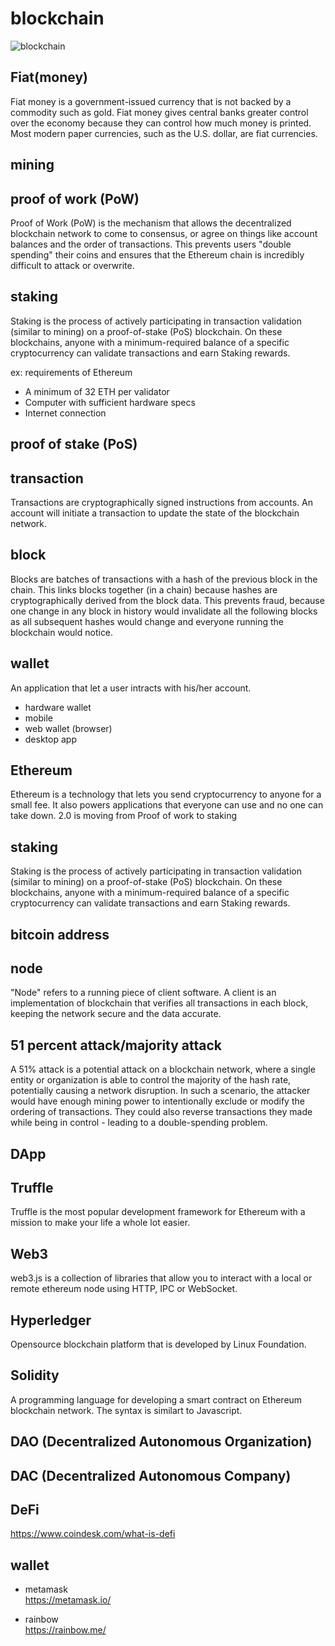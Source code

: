 # blockchain
![blockchain](https://user-images.githubusercontent.com/474225/114293931-77ac7800-9a68-11eb-9464-797099bac6ca.png)


## Fiat(money)
Fiat money is a government-issued currency that is not backed by a commodity such as gold. Fiat money gives central banks greater control over the economy because they can control how much money is printed. Most modern paper currencies, such as the U.S. dollar, are fiat currencies.


## mining

## proof of work (PoW)
Proof of Work (PoW) is the mechanism that allows the decentralized blockchain network to come to consensus, or agree on things like account balances and the order of transactions. This prevents users "double spending" their coins and ensures that the Ethereum chain is incredibly difficult to attack or overwrite.


## staking
Staking is the process of actively participating in transaction validation (similar to mining) on a proof-of-stake (PoS) blockchain. On these blockchains, anyone with a minimum-required balance of a specific cryptocurrency can validate transactions and earn Staking rewards.    
  
ex: requirements of Ethereum  
- A minimum of 32 ETH per validator
- Computer with sufficient hardware specs
- Internet connection

## proof of stake (PoS)

## transaction
Transactions are cryptographically signed instructions from accounts. An account will initiate a transaction to update the state of the blockchain network.

## block
Blocks are batches of transactions with a hash of the previous block in the chain. This links blocks together (in a chain) because hashes are cryptographically derived from the block data. This prevents fraud, because one change in any block in history would invalidate all the following blocks as all subsequent hashes would change and everyone running the blockchain would notice.

## wallet
An application that let a user intracts with his/her account.  
- hardware wallet 
- mobile 
- web wallet (browser)
- desktop app

## Ethereum
Ethereum is a technology that lets you send cryptocurrency to anyone for a small fee. It also powers applications that everyone can use and no one can take down.
2.0 is moving from Proof of work to staking

## staking
Staking is the process of actively participating in transaction validation (similar to mining) on a proof-of-stake (PoS) blockchain. On these blockchains, anyone with a minimum-required balance of a specific cryptocurrency can validate transactions and earn Staking rewards.

## bitcoin address

## node
"Node" refers to a running piece of client software. A client is an implementation of blockchain that verifies all transactions in each block, keeping the network secure and the data accurate.

## 51 percent attack/majority attack
A 51% attack is a potential attack on a blockchain network, where a single entity or organization is able to control the majority of the hash rate, potentially causing a network disruption. In such a scenario, the attacker would have enough mining power to intentionally exclude or modify the ordering of transactions. They could also reverse transactions they made while being in control - leading to a double-spending problem.

## DApp

## Truffle
Truffle is the most popular development framework for Ethereum with a mission to make your life a whole lot easier.  

## Web3
web3.js is a collection of libraries that allow you to interact with a local or remote ethereum node using HTTP, IPC or WebSocket.

## Hyperledger
Opensource blockchain platform that is developed by Linux Foundation.

## Solidity
A programming language for developing a smart contract on Ethereum blockchain network. The syntax is similart to Javascript.

## DAO (Decentralized Autonomous Organization)

## DAC (Decentralized Autonomous Company)

## DeFi
https://www.coindesk.com/what-is-defi  

## wallet

- metamask  
https://metamask.io/

- rainbow   
https://rainbow.me/

